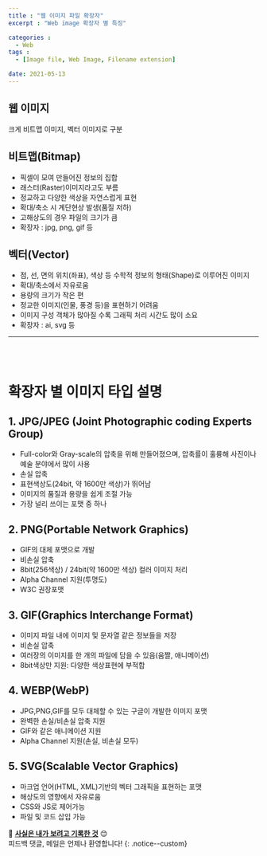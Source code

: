 ```yaml
---
title : "웹 이미지 파일 확장자"
excerpt : "Web image 확장자 별 특징"

categories :
  - Web
tags :
  - [Image file, Web Image, Filename extension]

date: 2021-05-13
---
```

## 웹 이미지
크게 비트맵 이미지, 벡터 이미지로 구분

## 비트맵(Bitmap)
- 픽셀이 모여 만들어진 정보의 집합
- 래스터(Raster)이미지라고도 부름
- 정교하고 다양한 색상을 자연스럽게 표현
- 확대/축소 시 계단현상 발생(품질 저하)
- 고해상도의 경우 파일의 크기가 큼
- 확장자 : jpg, png, gif 등
  
## 벡터(Vector)
- 점, 선, 면의 위치(좌표), 색상 등 수학적 정보의 형태(Shape)로 이루어진 이미지
- 확대/축소에서 자유로움
- 용량의 크기가 작은 편
- 정교한 이미지(인물, 풍경 등)을 표현하기 어려움
- 이미지 구성 객체가 많아질 수록 그래픽 처리 시간도 많이 소요
- 확장자 : ai, svg 등

---
<br/><br/>
# 확장자 별 이미지 타입 설명
## 1. JPG/JPEG (Joint Photographic coding Experts Group)
- Full-color와 Gray-scale의 압축을 위해 만들어졌으며, 압축률이 훌륭해 사진이나 예술 분야에서 많이 사용
- 손실 압축
- 표현색상도(24bit, 약 1600만 색상)가 뛰어남
- 이미지의 품질과 용량을 쉽게 조절 가능
- 가장 널리 쓰이는 포맷 중 하나

## 2. PNG(Portable Network Graphics)
- GIF의 대체 포맷으로 개발
- 비손실 압축
- 8bit(256색상) / 24bit(약 1600만 색상) 컬러 이미지 처리
- Alpha Channel 지원(투명도)
- W3C 권장포맷

## 3. GIF(Graphics Interchange Format)
- 이미지 파일 내에 이미지 및 문자열 같은 정보들을 저장
- 비손실 압축
- 여러장의 이미지를 한 개의 파일에 담을 수 있음(움짤, 애니메이션)
- 8bit색상만 지원: 다양한 색상표현에 부적합

## 4. WEBP(WebP)
- JPG,PNG,GIF를 모두 대체할 수 있는 구글이 개발한 이미지 포맷
- 완벽한 손실/비손실 압축 지원
- GIF와 같은 애니메이션 지원
- Alpha Channel 지원(손실, 비손실 모두)

## 5. SVG(Scalable Vector Graphics)
- 마크업 언어(HTML, XML)기반의 벡터 그래픽을 표현하는 포맷
- 해상도의 영향에서 자유로움
- CSS와 JS로 제어가능
- 파일 및 코드 삽입 가능

📝 <u><b>사실은 내가 보려고 기록한 것</b></u> 😊
<br>피드백 댓글, 메일은 언제나 환영합니다!
{: .notice--custom}
